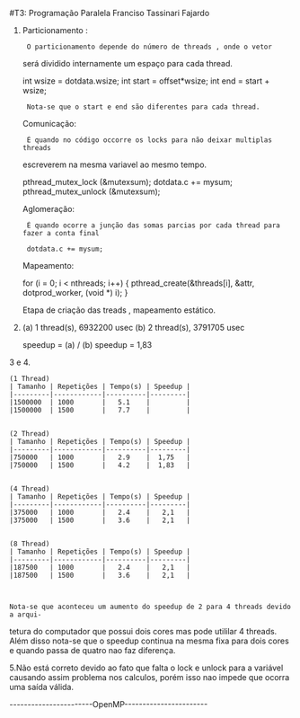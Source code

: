  #T3: Programação Paralela
 Franciso Tassinari Fajardo



1. Particionamento : 
		
		O particionamento depende do número de threads , onde o vetor
	será dividido internamente um espaço para cada thread.
	
	int wsize = dotdata.wsize;
   	int start = offset*wsize;
   	int end = start + wsize;		

		Nota-se que o start e end são diferentes para cada thread.


   Comunicação:
		
		É quando no código occorre os locks para não deixar multiplas threads
	escreverem na mesma variavel ao mesmo tempo.
	
	pthread_mutex_lock (&mutexsum);
    dotdata.c += mysum;
   	pthread_mutex_unlock (&mutexsum);
 
   Aglomeração:
   		
		É quando ocorre a junção das somas parcias por cada thread para fazer a conta final
		
		dotdata.c += mysum;

   Mapeamento:
		
	for (i = 0; i < nthreads; i++) {
      pthread_create(&threads[i], &attr, dotprod_worker, (void *) i);
    }

	Etapa de criação das treads , mapeamento estático.

2.	
	(a) 1 thread(s), 6932200 usec
	(b) 2 thread(s), 3791705 usec

	speedup = (a) / (b) 
	speedup = 1,83  

3 e 4.

	(1 Thread)	
	| Tamanho | Repetições | Tempo(s) | Speedup |
	|---------|------------|----------|---------|
	|1500000  | 1000       |   5.1    |         |
	|1500000  | 1500       |   7.7    |         |
    

	(2 Thread)	
	| Tamanho | Repetições | Tempo(s) | Speedup |
	|---------|------------|----------|---------|
	|750000   | 1000       |   2.9    |  1,75   |
	|750000   | 1500       |   4.2    |  1,83   |


	(4 Thread)	
	| Tamanho | Repetições | Tempo(s) | Speedup |
	|---------|------------|----------|---------|
	|375000   | 1000       |   2.4    |   2,1   |
	|375000   | 1500       |   3.6    |   2,1   |


	(8 Thread)	
	| Tamanho | Repetições | Tempo(s) | Speedup |
	|---------|------------|----------|---------|
	|187500   | 1000       |   2.4    |   2,1   |
	|187500   | 1500       |   3.6    |   2,1   |



	Nota-se que aconteceu um aumento do speedup de 2 para 4 threads devido a arqui-
tetura do computador que possui dois cores mas pode utililar 4 threads. Além 
disso nota-se que o speedup continua na mesma fixa para dois cores e quando passa de 
quatro nao faz diferença.

5.Não está correto devido ao fato que falta o lock e unlock para a variável causando assim problema nos calculos, 
porém isso nao impede que ocorra uma saída válida.


-----------------------OpenMP-----------------------

	
